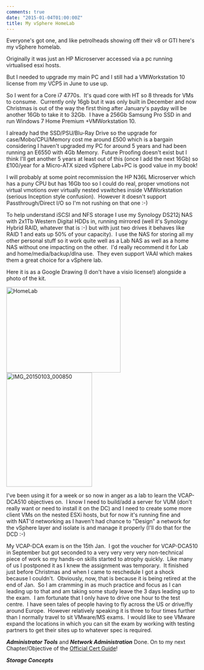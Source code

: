 ```yaml
---
comments: true
date: "2015-01-04T01:00:00Z"
title: My vSphere HomeLab
---
```

Everyone's got one, and like petrolheads showing off their v8 or GTI here's my vSphere homelab.

Originally it was just an HP Microserver accessed via a pc running virtualised esxi hosts.

But I needed to upgrade my main PC and I still had a VMWorkstation 10 license from my VCP5 in June to use up.

So I went for a Core i7 4770s.  It's quad core with HT so 8 threads for VMs to consume.  Currently only 16gb but it was only built in December and now Christmas is out of the way the first thing after January's payday will be another 16Gb to take it to 32Gb.  I have a 256Gb Samsung Pro SSD in and run Windows 7 Home Premium +VMWorkstation 10.

I already had the SSD/PSU/Blu-Ray Drive so the upgrade for case/Mobo/CPU/Memory cost me around £500 which is a bargain considering I haven't upgraded my PC for around 5 years and had been running an E6550 with 4Gb Memory.  Future Proofing doesn't exist but I think I'll get another 5 years at least out of this (once I add the next 16Gb) so £100/year for a Micro-ATX sized vSphere Lab+PC is good value in my book!

I will probably at some point recommission the HP N36L Microserver which has a puny CPU but has 16Gb too so I could do real, proper vmotions not virtual vmotions over virtually nested vswitches inside VMWorkstation (serious Inception style confusion).  However it doesn't support Passthrough/Direct I/O so I'm not rushing on that one :-)

To help understand iSCSI and NFS storage I use my Synology DS212j NAS with 2x1Tb Western Digital HDDs in, running mirrored (well it's Synology Hybrid RAID, whatever that is :-) but with just two drives it behaves like RAID 1 and eats up 50% of your capacity).  I use the NAS for storing all my other personal stuff so it work quite well as a Lab NAS as well as a home NAS without one impacting on the other.  I'd really recommend it for Lab and home/media/backup/dlna use.  They even support VAAI which makes them a great choice for a vSphere lab.

Here it is as a Google Drawing (I don't have a visio license!) alongside a photo of the kit.

<a href="https://chrisneale.files.wordpress.com/2015/01/homelab.png"><img class="alignnone size-medium wp-image-217" src="https://chrisneale.files.wordpress.com/2015/01/homelab.png?w=300" alt="HomeLab" width="300" height="225" /></a><a href="https://chrisneale.files.wordpress.com/2015/01/img_20150103_000850.jpg"><img class="alignnone size-medium wp-image-218" src="https://chrisneale.files.wordpress.com/2015/01/img_20150103_000850.jpg?w=225" alt="IMG_20150103_000850" width="225" height="300" /></a>

I've been using it for a week or so now in anger as a lab to learn the VCAP-DCA510 objectives on.  I know I need to build/add a server for VUM (don't really want or need to install it on the DC) and I need to create some more client VMs on the nested ESXi hosts, but for now it's running fine and with NAT'd networking as I haven't had chance to "Design" a network for the vSphere layer and isolate is and manage it properly (I'll do that for the DCD :-)

My VCAP-DCA exam is on the 15th Jan.  I got the voucher for VCAP-DCA510 in September but got seconded to a very very very very non-technical piece of work so my hands-on skills started to atrophy quickly.  Like many of us I postponed it as I knew the assignment was temporary.  It finished just before Christmas and when I came to reschedule I got a shock because I couldn't.  Obviously, now, that is because it is being retired at the end of Jan.  So I am cramming in as much practice and focus as I can leading up to that and am taking some study leave the 3 days leading up to the exam.  I am fortunate that I only have to drive one hour to the test centre.  I have seen tales of people having to fly across the US or drive/fly around Europe.  However relatively speaking it is three to four times further than I normally travel to sit VMware/MS exams.  I would like to see VMware expand the locations in which you can sit the exam by working with testing partners to get their sites up to whatever spec is required.

<em><strong>Administrator Tools</strong> </em>and <em><strong>Network Administration</strong> </em>Done.
On to my next Chapter/Objective of the <a href="http://www.amazon.co.uk/VCAP5-DCA-Official-Cert-Guide-Administration/dp/0789753235/ref=sr_1_1?ie=UTF8&amp;qid=1420335087&amp;sr=8-1&amp;keywords=vcap-dca">Official Cert Guide</a>!

<em><strong>Storage Concepts</strong></em>

&nbsp;

